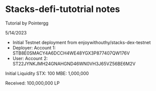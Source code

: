 # Stacks-defi-tutotrial notes

Tutorial by Pointergg

5/14/2023
- Initial Testnet deployment from enjoywithouthy/stacks-dex-testnet
- Deployer: Account 1: STB8E0SMACY4A6DCCH4WE48YGX3P877407QW176V
- User: Account 2: ST22JYNKJMH24GNAHGND46WN0VH3J65VZ56BE6M2V

Initial Liquidity
STX: 100
MBE: 1,000,000

Received: 100,000,000 LP